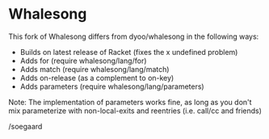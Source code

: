 Whalesong
=========

This fork of Whalesong differs from dyoo/whalesong in the following ways:

  * Builds on latest release of Racket
    (fixes the x undefined problem)
  * Adds for
    (require whalesong/lang/for)
  * Adds match
    (require whalesong/lang/match)
  * Adds on-release
    (as a complement to on-key)
  * Adds parameters
    (require whalesong/lang/parameters)
 
Note: The implementation of parameters works fine,
      as long as you don't mix parameterize with non-local-exits
      and reentries (i.e. call/cc and friends)
      
/soegaard
